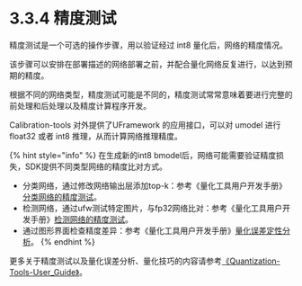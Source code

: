 # 3.3.4 精度测试

精度测试是一个可选的操作步骤，用以验证经过 int8 量化后，网络的精度情况。

该步骤可以安排在部署描述的网络部署之前，并配合量化网络反复进行，以达到预期的精度。&#x20;

根据不同的网络类型，精度测试可能是不同的，精度测试常常意味着要进行完整的前处理和后处理以及精度计算程序开发。

Calibration-tools 对外提供了UFramework 的应用接口，可以对 umodel 进行 float32 或者 int8 推理，从而计算网络推理精度。

{% hint style="info" %}
在生成新的int8 bmodel后，网络可能需要验证精度损失，SDK提供不同类型网络的精度比对方式。

* 分类网络，通过修改网络输出层添加top-k：参考《量化工具用户开发手册》[分类网络的精度测试](https://doc.sophgo.com/docs/3.0.0/docs\_latest\_release/calibration-tools/html/module/chapter5.html#id11)。
* 检测网络，通过ufw测试特定图片，与fp32网络比对：参考《量化工具用户开发手册》[检测网络的精度测试](https://doc.sophgo.com/docs/3.0.0/docs\_latest\_release/calibration-tools/html/module/chapter5.html#id12)。
* 通过图形界面检查精度差异：参考《量化工具用户开发手册》[量化误差定性分析](https://doc.sophgo.com/docs/3.0.0/docs\_latest\_release/calibration-tools/html/module/chapter5.html#id13)。
{% endhint %}

更多关于精度测试以及量化误差分析、量化技巧的内容请参考[《Quantization-Tools-User\_Guide》](https://doc.sophgo.com/docs/3.0.0/docs\_latest\_release/calibration-tools/html/module/chapter7.html)。

